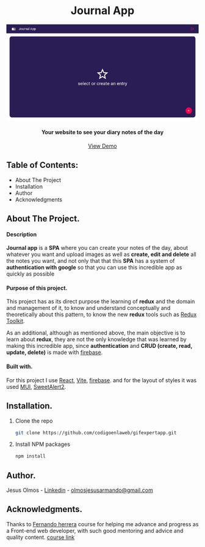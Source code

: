 <h1 align="center">Journal App</h1> 

![View project](https://github.com/codigoenlaweb/journal-App/blob/master/public/journal-app.jpeg)

<h4 align="center">Your website to see your diary notes of the day</h4>
<div align="center">
    <a align="center" href="https://react-app-journal.netlify.app/">View Demo</a>
</div>

## Table of Contents:
- About The Project
- Installation
- Author
- Acknowledgments

## About The Project.
#### Description
**Journal app** is a **SPA** where you can create your notes of the day, about whatever you want and upload images as well as **create, edit and delete** all the notes you want, and not only that that this **SPA** has a system of **authentication with google** so that you can use this incredible app as quickly as possible
#### Purpose of this project.
This project has as its direct purpose the learning of **redux** and the domain and management of it, to know and understand conceptually and theoretically about this pattern, to know the new **redux** tools such as [Redux Toolkit](https://redux-toolkit.js.org/ "Redux Toolkit").

As an additional, although as mentioned above, the main objective is to learn about **redux**, they are not the only knowledge that was learned by making this incredible app, since **authentication** and **CRUD (create, read, update, delete)** is made with [firebase](https://firebase.google.com/ "firebase").
#### Built with.
For this project I use  [React](https://es.reactjs.org/"), [Vite](https://vitejs.dev/ "Vite"), [firebase](https://firebase.google.com/ "firebase").  and for the layout of styles it was used [MUI](https://mui.com/"), [SweetAlert2](https://sweetalert2.github.io/ "SweetAlert2").

## Installation.
1. Clone the repo
   ```sh
   git clone https://github.com/codigoenlaweb/gifexpertapp.git
   ```
2. Install NPM packages
   ```sh
   npm install
   ```
## Author.
Jesus Olmos - [Linkedin](https://www.linkedin.com/in/jesus-armando-olmos-olmos-607748228/ "Linkedin") - olmosjesusarmando@gmail.com

## Acknowledgments.
Thanks to [Fernando herrera](https://github.com/Klerith "Fernando herrera") course for helping me advance and progress as a Front-end web developer, with such good mentoring and advice and quality content.
[course link](https://www.udemy.com/course/react-cero-experto/ "course link")